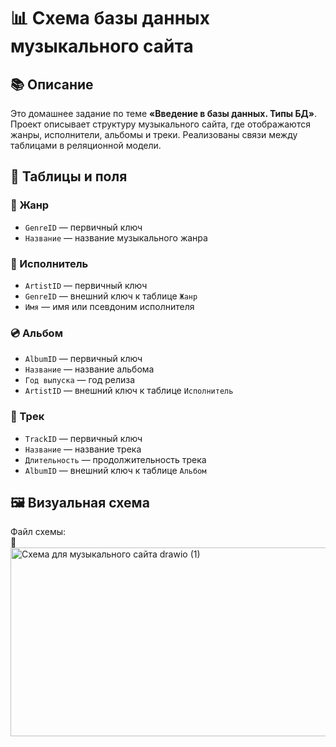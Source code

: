 # 📊 Схема базы данных музыкального сайта

## 📚 Описание
Это домашнее задание по теме **«Введение в базы данных. Типы БД»**.  
Проект описывает структуру музыкального сайта, где отображаются жанры, исполнители, альбомы и треки. Реализованы связи между таблицами в реляционной модели.

## 🧩 Таблицы и поля

### 🎼 Жанр
- `GenreID` — первичный ключ
- `Название` — название музыкального жанра

### 👤 Исполнитель
- `ArtistID` — первичный ключ
- `GenreID` — внешний ключ к таблице `Жанр`
- `Имя` — имя или псевдоним исполнителя 
### 💿 Альбом
- `AlbumID` — первичный ключ
- `Название` — название альбома
- `Год выпуска` — год релиза
- `ArtistID` — внешний ключ к таблице `Исполнитель`
  

### 🎵 Трек
- `TrackID` — первичный ключ
- `Название` — название трека
- `Длительность` — продолжительность трека
- `AlbumID` — внешний ключ к таблице `Альбом`
  

## 🖼 Визуальная схема
Файл схемы:  
📎 <img width="821" height="302" alt="Схема для музыкального сайта drawio (1)" src="https://github.com/user-attachments/assets/f80c17b9-6af3-466b-ad60-f316efbdede6" />






